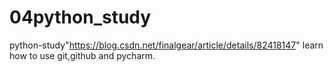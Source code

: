 # 04python_study
python-study"https://blog.csdn.net/finalgear/article/details/82418147"
learn how to use git,github and pycharm.
